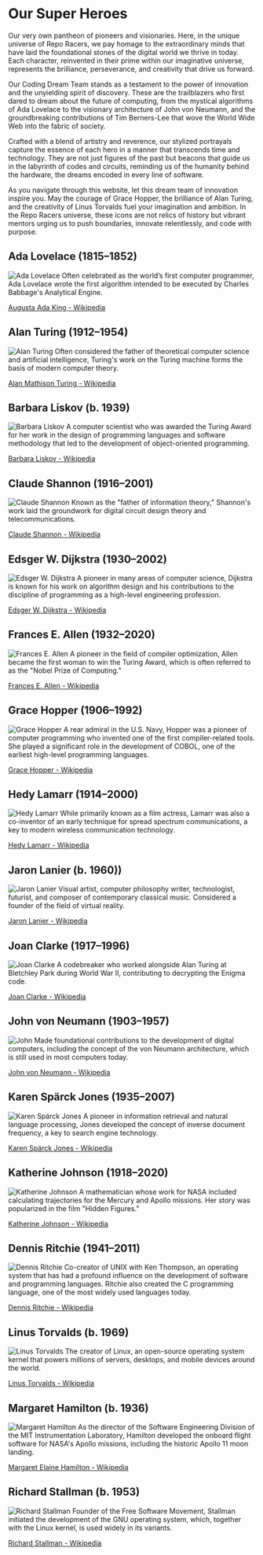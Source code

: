 # Our Super Heroes

Our very own pantheon of pioneers and visionaries. Here, in the unique universe of Repo Racers, we pay homage to the extraordinary minds that have laid the foundational stones of the digital world we thrive in today. Each character, reinvented in their prime within our imaginative universe, represents the brilliance, perseverance, and creativity that drive us forward.

Our Coding Dream Team stands as a testament to the power of innovation and the unyielding spirit of discovery. These are the trailblazers who first dared to dream about the future of computing, from the mystical algorithms of Ada Lovelace to the visionary architecture of John von Neumann, and the groundbreaking contributions of Tim Berners-Lee that wove the World Wide Web into the fabric of society.

Crafted with a blend of artistry and reverence, our stylized portrayals capture the essence of each hero in a manner that transcends time and technology. They are not just figures of the past but beacons that guide us in the labyrinth of codes and circuits, reminding us of the humanity behind the hardware, the dreams encoded in every line of software.

As you navigate through this website, let this dream team of innovation inspire you. May the courage of Grace Hopper, the brilliance of Alan Turing, and the creativity of Linus Torvalds fuel your imagination and ambition. In the Repo Racers universe, these icons are not relics of history but vibrant mentors urging us to push boundaries, innovate relentlessly, and code with purpose.

## Ada Lovelace (1815–1852)

![Ada Lovelace](../assets/images/heroes/ada_lovelace.webp)
Often celebrated as the world’s first computer programmer, Ada Lovelace wrote the first algorithm intended to be executed by Charles Babbage's Analytical Engine.

<a href="https://en.wikipedia.org/wiki/Ada_Lovelace" target="_blank">Augusta Ada King - Wikipedia</a>

## Alan Turing (1912–1954)

![Alan Turing](../assets/images/heroes/alan_turing.webp)
Often considered the father of theoretical computer science and artificial intelligence, Turing's work on the Turing machine forms the basis of modern computer theory.

<a href="https://en.wikipedia.org/wiki/Alan_Turing" target="_blank">Alan Mathison Turing - Wikipedia</a>

## Barbara Liskov (b. 1939)

![Barbara Liskov](../assets/images/heroes/barbara_liskov.webp)
A computer scientist who was awarded the Turing Award for her work in the design of programming languages and software methodology that led to the development of object-oriented programming.

<a href="https://en.wikipedia.org/wiki/Barbara_Liskov" target="_blank">Barbara Liskov - Wikipedia</a>

## Claude Shannon (1916–2001)

![Claude Shannon](../assets/images/heroes/claude_shannon.webp)
Known as the "father of information theory," Shannon's work laid the groundwork for digital circuit design theory and telecommunications.

<a href="https://en.wikipedia.org/wiki/Claude_Shannon" target="_blank">Claude Shannon - Wikipedia</a>

## Edsger W. Dijkstra (1930–2002)

![Edsger W. Dijkstra](../assets/images/heroes/edsger_w_dijkstra.webp)
A pioneer in many areas of computer science, Dijkstra is known for his work on algorithm design and his contributions to the discipline of programming as a high-level engineering profession.

<a href="https://en.wikipedia.org/wiki/Edsger_W._Dijkstra" target="_blank">Edsger W. Dijkstra  - Wikipedia</a>

## Frances E. Allen (1932–2020)

![Frances E. Allen](../assets/images/heroes/frances_e_allen.webp)
A pioneer in the field of compiler optimization, Allen became the first woman to win the Turing Award, which is often referred to as the "Nobel Prize of Computing."

<a href="https://en.wikipedia.org/wiki/Frances_Allen" target="_blank">Frances E. Allen - Wikipedia</a>

## Grace Hopper (1906–1992)

![Grace Hopper](../assets/images/heroes/grace_hopper.webp)
A rear admiral in the U.S. Navy, Hopper was a pioneer of computer programming who invented one of the first compiler-related tools. She played a significant role in the development of COBOL, one of the earliest high-level programming languages.

<a href="https://en.wikipedia.org/wiki/Grace_Hopper" target="_blank">Grace Hopper - Wikipedia</a>

## Hedy Lamarr (1914–2000)

![Hedy Lamarr](../assets/images/heroes/hedy_lamarr.webp)
While primarily known as a film actress, Lamarr was also a co-inventor of an early technique for spread spectrum communications, a key to modern wireless communication technology.

<a href="https://en.wikipedia.org/wiki/Hedy_Lamarr" target="_blank">Hedy Lamarr - Wikipedia</a>

## Jaron Lanier (b. 1960))

![Jaron Lanier](../assets/images/heroes/jaron_lanier.webp)
Visual artist, computer philosophy writer, technologist, futurist, and composer of contemporary classical music. Considered a founder of the field of virtual reality.

<a href="https://en.wikipedia.org/wiki/Jaron_Lanier" target="_blank">Jaron Lanier - Wikipedia</a>

## Joan Clarke (1917–1996)

![Joan Clarke](../assets/images/heroes/joan_clarke.webp)
A codebreaker who worked alongside Alan Turing at Bletchley Park during World War II, contributing to decrypting the Enigma code.

<a href="https://en.wikipedia.org/wiki/Joan_Clarke" target="_blank">Joan Clarke - Wikipedia</a>

## John von Neumann (1903–1957)

![John ](../assets/images/heroes/john_von_neumann.webp)
Made foundational contributions to the development of digital computers, including the concept of the von Neumann architecture, which is still used in most computers today.

<a href="https://en.wikipedia.org/wiki/John_von_Neumann" target="_blank">John von Neumann - Wikipedia</a>

## Karen Spärck Jones (1935–2007)

![Karen Spärck Jones](../assets/images/heroes/karen_spark_jones.webp)
A pioneer in information retrieval and natural language processing, Jones developed the concept of inverse document frequency, a key to search engine technology.

<a href="https://en.wikipedia.org/wiki/Karen_Sp%C3%A4rck_Jones" target="_blank">Karen Spärck Jones - Wikipedia</a>

## Katherine Johnson (1918–2020)

![Katherine Johnson](../assets/images/heroes/katherine_johnson.webp)
A mathematician whose work for NASA included calculating trajectories for the Mercury and Apollo missions. Her story was popularized in the film "Hidden Figures."

<a href="https://en.wikipedia.org/wiki/Katherine_Johnson" target="_blank">Katherine Johnson - Wikipedia</a>

## Dennis Ritchie (1941–2011)

![Dennis Ritchie](../assets/images/heroes/dennis_ritchie.webp)
Co-creator of UNIX with Ken Thompson, an operating system that has had a profound influence on the development of software and programming languages. Ritchie also created the C programming language, one of the most widely used languages today.

<a href="https://en.wikipedia.org/wiki/Dennis_Ritchie" target="_blank">Dennis Ritchie - Wikipedia</a>

## Linus Torvalds (b. 1969)

![Linus Torvalds](../assets/images/heroes/linus_torvalds.webp)
The creator of Linux, an open-source operating system kernel that powers millions of servers, desktops, and mobile devices around the world.

<a href="https://en.wikipedia.org/wiki/Linus_Torvalds" target="_blank">Linus Torvalds - Wikipedia</a>

## Margaret Hamilton (b. 1936)

![Margaret Hamilton](../assets/images/heroes/margaret_hamilton.webp)
As the director of the Software Engineering Division of the MIT Instrumentation Laboratory, Hamilton developed the onboard flight software for NASA's Apollo missions, including the historic Apollo 11 moon landing.

<a href="https://en.wikipedia.org/wiki/Margaret_Hamilton_(software_engineer)" target="_blank">Margaret Elaine Hamilton - Wikipedia</a>

## Richard Stallman (b. 1953)

![Richard Stallman](../assets/images/heroes/richard_stallman.webp)
Founder of the Free Software Movement, Stallman initiated the development of the GNU operating system, which, together with the Linux kernel, is used widely in its variants.

<a href="https://en.wikipedia.org/wiki/Richard_Stallman" target="_blank">Richard Stallman - Wikipedia</a>
